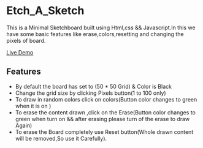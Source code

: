 # Etch_A_Sketch 
This is a Minimal Sketchboard built using Html,css && Javascript.In this we have some basic features like erase,colors,resetting and changing the pixels of board.

[Live Demo](https://codamee.github.io/Etch-A-Sketch/)

## Features
- By default the board has set to (50 * 50 Grid) & Color is Black
- Change the grid size by clicking Pixels button(1 to 100 only)
- To draw in random colors click on colors(Button color changes to green when it is on )
- To erase the content drawn ,click on the Erase(Button color changes to green when turn on && after erasing please turn of the erase to draw Again)
- To erase the Board completely use Reset button(Whole drawn content will be removed,So use it Carefully).
